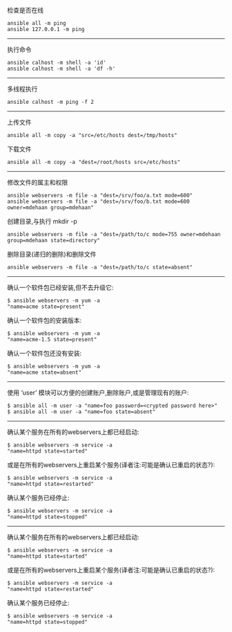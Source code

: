 检查是否在线

```
ansible all -m ping
ansible 127.0.0.1 -m ping
```

---

执行命令

```
ansible calhost -m shell -a 'id'
ansible calhost -m shell -a 'df -h'
```

---

多线程执行

```
ansible calhost -m ping -f 2
```

---

上传文件

```
ansible all -m copy -a "src=/etc/hosts dest=/tmp/hosts"
```

下载文件

```
ansible all -m copy -a "dest=/root/hosts src=/etc/hosts"
```

---

修改文件的属主和权限

```
ansible webservers -m file -a "dest=/srv/foo/a.txt mode=600"
ansible webservers -m file -a "dest=/srv/foo/b.txt mode=600 owner=mdehaan group=mdehaan"
```

创建目录,与执行 mkdir -p

```
ansible webservers -m file -a "dest=/path/to/c mode=755 owner=mdehaan group=mdehaan state=directory"
```

删除目录\(递归的删除\)和删除文件

```
ansible webservers -m file -a "dest=/path/to/c state=absent"
```

---

确认一个软件包已经安装,但不去升级它:

```
$ ansible webservers -m yum -a 
"name=acme state=present"
```

确认一个软件包的安装版本:

```
$ ansible webservers -m yum -a 
"name=acme-1.5 state=present"
```

确认一个软件包还没有安装:

```
$ ansible webservers -m yum -a 
"name=acme state=absent"
```

---

使用 ‘user’ 模块可以方便的创建账户,删除账户,或是管理现有的账户:

```
$ ansible all -m user -a "name=foo password=<crypted password here>"
$ ansible all -m user -a "name=foo state=absent"
```

---

确认某个服务在所有的webservers上都已经启动:

```
$ ansible webservers -m service -a 
"name=httpd state=started"
```

或是在所有的webservers上重启某个服务\(译者注:可能是确认已重启的状态?\):

```
$ ansible webservers -m service -a 
"name=httpd state=restarted"
```

确认某个服务已经停止:

```
$ ansible webservers -m service -a 
"name=httpd state=stopped"
```

---

确认某个服务在所有的webservers上都已经启动:

```
$ ansible webservers -m service -a 
"name=httpd state=started"
```

或是在所有的webservers上重启某个服务\(译者注:可能是确认已重启的状态?\):

```
$ ansible webservers -m service -a 
"name=httpd state=restarted"
```

确认某个服务已经停止:

```
$ ansible webservers -m service -a 
"name=httpd state=stopped"
```

  
